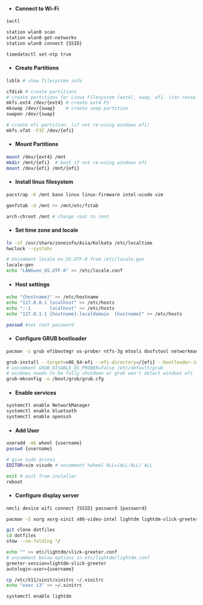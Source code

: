 - #### **Connect to Wi-Fi**

```bash
iwctl

station wlan0 scan
station wlan0 get-networks
station wlan0 connect {SSID}

timedatectl set-ntp true
```

- #### **Create Partitions**

```bash
lsblk # show filesystem info

cfdisk # create partitions
# create partitions for Linux Filesystem (ext4), swap, efi. (can reuse windows efi)
mkfs.ext4 /dev/{ext4} # create ext4 FS
mkswap /dev/{swap}    # create swap partition
swapon /dev/{swap}

# create efi partition. (if not re-using windows efi)
mkfs.vfat -F32 /dev/{efi}
```

- #### **Mount Partitions**

```bash
mount /dev/{ext4} /mnt
mkdir /mnt/{efi}  # boot if not re-using windows efi
mount /dev/{efi} /mnt/{efi}
```

- #### **Install linux filesystem**

```bash
pacstrap -K /mnt base linux linux-firmware intel-ucode vim

genfstab -U /mnt >> /mnt/etc/fstab

arch-chroot /mnt # change root to /mnt
```

- #### **Set time zone and locale**

```bash
ln -sf /usr/share/zoneinfo/Asia/Kolkata /etc/localtime
hwclock --systohc

# Uncomment locale en_US.UTF-8 from /etc/locale.gen
locale-gen
echo "LANG=en_US.UTF-8" >> /etc/locale.conf
```

- #### **Host settings**

```bash
echo "{hostname}" >> /etc/hostname
echo "127.0.0.1	localhost" >> /etc/hosts
echo "::1		localhost" >> /etc/hosts
echo "127.0.1.1	{hostname}.localdomain	{hostname}" >> /etc/hosts

passwd #set root password
```

- #### **Configure GRUB bootloader**

```bash
pacman -s grub efibootmgr os-prober ntfs-3g mtools dosfstool networkmanager network-manager-applet wpa_supplicant wireless_tools dialog base-devel linux-headers git openssh bluez bluez-utils blueman pulse-audio pulseaudio-bluetooth xdg-user-dirs xdg-user-dirs-gtk

grub-install --target=x86_64-efi --efi-directory=/{efi} --bootloader-id=GRUB
# uncomment GRUB_DISABLE_OS_PROBER=false /etc/default/grub
# windows needs to be fully shutdown or grub won't detect windows efi
grub-mkconfig -o /boot/grub/grub.cfg
```

- #### **Enable services**

```bash
systemctl enable NetworkManager
systemctl enable bluetooth
systemctl enable openssh
```

- #### **Add User**

```bash
useradd -mG wheel {username}
passwd {username}

# give sudo access
EDITOR=vim visudo # uncomment %wheel ALL=(ALL:ALL) ALL

exit # exit from installer
reboot
```

- #### **Configure display server**

```bash
nmcli device wifi connect {SSID} password {password}

pacman -S xorg xorg-xinit x86-video-intel lightdm lightdm-slick-greeter stow alacritty i3wm i3lock

git clone dotfiles
cd dotfiles
stow --no-folding */

echo "" >> etc/lightdm/slick-greeter.conf
# uncomment below options in etc/lightdm/lightdm.conf
greeter-session=lightdm-slick-greeter
autologin-user={username}

cp /etc/X11/xinit/xinitrc ~/.xinitrc
echo "exec i3" >> ~/.xinitrc

systemctl enable lightdm
```
